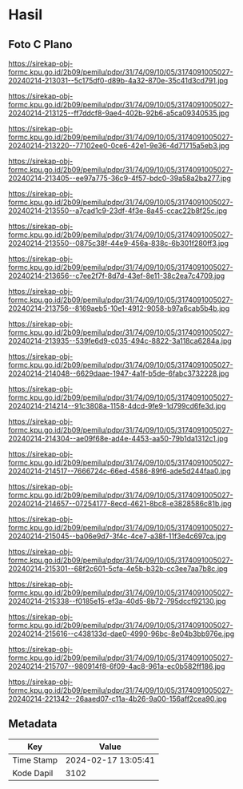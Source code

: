 # Hasil

## Foto C Plano

https://sirekap-obj-formc.kpu.go.id/2b09/pemilu/pdpr/31/74/09/10/05/3174091005027-20240214-213031--5c175df0-d89b-4a32-870e-35c41d3cd791.jpg

https://sirekap-obj-formc.kpu.go.id/2b09/pemilu/pdpr/31/74/09/10/05/3174091005027-20240214-213125--ff7ddcf8-9ae4-402b-92b6-a5ca09340535.jpg

https://sirekap-obj-formc.kpu.go.id/2b09/pemilu/pdpr/31/74/09/10/05/3174091005027-20240214-213220--77102ee0-0ce6-42e1-9e36-4d71715a5eb3.jpg

https://sirekap-obj-formc.kpu.go.id/2b09/pemilu/pdpr/31/74/09/10/05/3174091005027-20240214-213405--ee97a775-36c9-4f57-bdc0-39a58a2ba277.jpg

https://sirekap-obj-formc.kpu.go.id/2b09/pemilu/pdpr/31/74/09/10/05/3174091005027-20240214-213550--a7cad1c9-23df-4f3e-8a45-ccac22b8f25c.jpg

https://sirekap-obj-formc.kpu.go.id/2b09/pemilu/pdpr/31/74/09/10/05/3174091005027-20240214-213550--0875c38f-44e9-456a-838c-6b301f280ff3.jpg

https://sirekap-obj-formc.kpu.go.id/2b09/pemilu/pdpr/31/74/09/10/05/3174091005027-20240214-213656--c7ee2f7f-8d7d-43ef-8e11-38c2ea7c4709.jpg

https://sirekap-obj-formc.kpu.go.id/2b09/pemilu/pdpr/31/74/09/10/05/3174091005027-20240214-213756--8169aeb5-10e1-4912-9058-b97a6cab5b4b.jpg

https://sirekap-obj-formc.kpu.go.id/2b09/pemilu/pdpr/31/74/09/10/05/3174091005027-20240214-213935--539fe6d9-c035-494c-8822-3a118ca6284a.jpg

https://sirekap-obj-formc.kpu.go.id/2b09/pemilu/pdpr/31/74/09/10/05/3174091005027-20240214-214048--6629daae-1947-4a1f-b5de-6fabc3732228.jpg

https://sirekap-obj-formc.kpu.go.id/2b09/pemilu/pdpr/31/74/09/10/05/3174091005027-20240214-214214--91c3808a-1158-4dcd-9fe9-1d799cd6fe3d.jpg

https://sirekap-obj-formc.kpu.go.id/2b09/pemilu/pdpr/31/74/09/10/05/3174091005027-20240214-214304--ae09f68e-ad4e-4453-aa50-79b1da1312c1.jpg

https://sirekap-obj-formc.kpu.go.id/2b09/pemilu/pdpr/31/74/09/10/05/3174091005027-20240214-214517--7666724c-66ed-4586-89f6-ade5d244faa0.jpg

https://sirekap-obj-formc.kpu.go.id/2b09/pemilu/pdpr/31/74/09/10/05/3174091005027-20240214-214657--07254177-8ecd-4621-8bc8-e3828586c81b.jpg

https://sirekap-obj-formc.kpu.go.id/2b09/pemilu/pdpr/31/74/09/10/05/3174091005027-20240214-215045--ba06e9d7-3f4c-4ce7-a38f-11f3e4c697ca.jpg

https://sirekap-obj-formc.kpu.go.id/2b09/pemilu/pdpr/31/74/09/10/05/3174091005027-20240214-215301--68f2c601-5cfa-4e5b-b32b-cc3ee7aa7b8c.jpg

https://sirekap-obj-formc.kpu.go.id/2b09/pemilu/pdpr/31/74/09/10/05/3174091005027-20240214-215338--f0185e15-ef3a-40d5-8b72-795dccf92130.jpg

https://sirekap-obj-formc.kpu.go.id/2b09/pemilu/pdpr/31/74/09/10/05/3174091005027-20240214-215616--c438133d-dae0-4990-96bc-8e04b3bb976e.jpg

https://sirekap-obj-formc.kpu.go.id/2b09/pemilu/pdpr/31/74/09/10/05/3174091005027-20240214-215707--980914f8-6f09-4ac8-961a-ec0b582ff186.jpg

https://sirekap-obj-formc.kpu.go.id/2b09/pemilu/pdpr/31/74/09/10/05/3174091005027-20240214-221342--26aaed07-c11a-4b26-9a00-156aff2cea90.jpg


## Metadata

| Key        | Value               |
| ---------- | ------------------- |
| Time Stamp | 2024-02-17 13:05:41 |
| Kode Dapil | 3102                |



